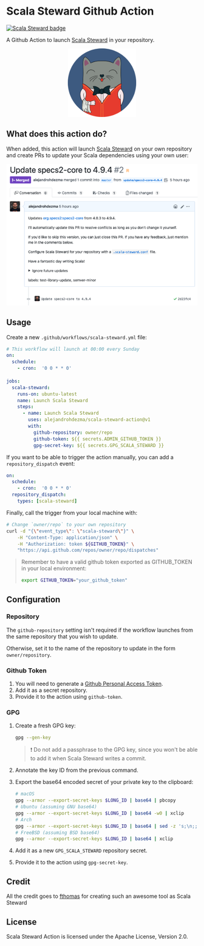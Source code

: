 # Scala Steward Github Action

[![Scala Steward badge](https://img.shields.io/badge/Scala_Steward-helping-blue.svg?style=flat&logo=data:image/png;base64,iVBORw0KGgoAAAANSUhEUgAAAA4AAAAQCAMAAAARSr4IAAAAVFBMVEUAAACHjojlOy5NWlrKzcYRKjGFjIbp293YycuLa3pYY2LSqql4f3pCUFTgSjNodYRmcXUsPD/NTTbjRS+2jomhgnzNc223cGvZS0HaSD0XLjbaSjElhIr+AAAAAXRSTlMAQObYZgAAAHlJREFUCNdNyosOwyAIhWHAQS1Vt7a77/3fcxxdmv0xwmckutAR1nkm4ggbyEcg/wWmlGLDAA3oL50xi6fk5ffZ3E2E3QfZDCcCN2YtbEWZt+Drc6u6rlqv7Uk0LdKqqr5rk2UCRXOk0vmQKGfc94nOJyQjouF9H/wCc9gECEYfONoAAAAASUVORK5CYII=)](https://scala-steward.org)

A Github Action to launch [Scala Steward](https://github.com/fthomas/scala-steward) in your repository.

<p align="center">
  <a href="https://github.com/fthomas/scala-steward" target="_blank">
    <img src="https://github.com/fthomas/scala-steward/raw/master/data/images/scala-steward-logo-circle-0.png" height="180px">
  </a>
</p>

## What does this action do?

When added, this action will launch [Scala Steward](https://github.com/fthomas/scala-steward) on your own repository and create PRs to update your Scala dependencies using your own user:

![](./data/images/example-pr.png)

## Usage

Create a new `.github/workflows/scala-steward.yml` file:

```yaml
# This workflow will launch at 00:00 every Sunday
on:
  schedule:    
    - cron:  '0 0 * * 0'

jobs:
  scala-steward:
    runs-on: ubuntu-latest
    name: Launch Scala Steward
    steps:
      - name: Launch Scala Steward
        uses: alejandrohdezma/scala-steward-action@v1
        with:
          github-repository: owner/repo
          github-token: ${{ secrets.ADMIN_GITHUB_TOKEN }}
          gpg-secret-key: ${{ secrets.GPG_SCALA_STEWARD }}
```

If you want to be able to trigger the action manually, you can add a `repository_dispatch` event:

```yaml
on:
  schedule:    
    - cron:  '0 0 * * 0'
  repository_dispatch:
    types: [scala-steward]
```

Finally, call the trigger from your local machine with:

```bash
# Change `owner/repo` to your own repository
curl -d "{\"event_type\": \"scala-steward\"}" \
    -H "Content-Type: application/json" \
    -H "Authorization: token ${GITHUB_TOKEN}" \
    "https://api.github.com/repos/owner/repo/dispatches"
```

> Remember to have a valid github token exported as GITHUB_TOKEN in your local environment:
> ```bash
> export GITHUB_TOKEN="your_github_token"
> ```

## Configuration

### Repository

The `github-repository` setting isn't required if the workflow launches from the same repository that you wish to update.

Otherwise, set it to the name of the repository to update in the form `owner/repository`.

### Github Token

1. You will need to generate a [Github Personal Access Token](https://github.com/settings/tokens).
2. Add it as a secret repository.
3. Provide it to the action using `github-token`.

### GPG

1. Create a fresh GPG key:

    ```bash
    gpg --gen-key
    ```

    > :exclamation: Do not add a passphrase to the GPG key, since you won't be able to add it when Scala Steward writes a commit.

2. Annotate the key ID from the previous command.
3. Export the base64 encoded secret of your private key to the clipboard:
    
    ```bash
    # macOS
    gpg --armor --export-secret-keys $LONG_ID | base64 | pbcopy
    # Ubuntu (assuming GNU base64)
    gpg --armor --export-secret-keys $LONG_ID | base64 -w0 | xclip
    # Arch
    gpg --armor --export-secret-keys $LONG_ID | base64 | sed -z 's;\n;;g' | xclip -selection clipboard -i
    # FreeBSD (assuming BSD base64)
    gpg --armor --export-secret-keys $LONG_ID | base64 | xclip
    ```
4. Add it as a new `GPG_SCALA_STEWARD` repository secret.
5. Provide it to the action using `gpg-secret-key`.

## Credit

All the credit goes to [fthomas](https://github.com/fthomas) for creating such an awesome tool as Scala Steward

## License

Scala Steward Action is licensed under the Apache License, Version 2.0.
